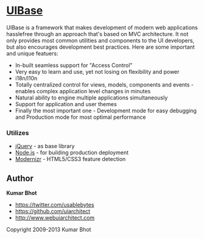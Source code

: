 # [UIBase](http://www.uibase.net)

UIBase is a framework that makes development of modern web applications hasslefree through an approach that's based on MVC architecture. It not only provides most common utilities and components to the UI developers, but also encourages development best practices. Here are some important and unique featuers:

- In-built seamless support for "Access Control"
- Very easy to learn and use, yet not losing on flexibility and power
- i18n/l10n
- Totally centralized control for views, models, components and events - enables complex application level changes in minutes
- Natural ability to engine multiple applications simultaneously
- Support for application and user themes
- Finally the most important one - Development mode for easy debugging and Production mode for most optimal performance

### Utilizes
* [jQuery](http://www.jquery.com) - as base library
* [Node.js](http://nodejs.org) - for building production deployment
* [Modernizr](http://modernizr.com) - HTML5/CSS3 feature detection

## Author
**Kumar Bhot**
+ https://twitter.com/usablebytes
+ https://github.com/uiarchitect
+ http://www.webuiarchitect.com

Copyright 2009-2013 Kumar Bhot
